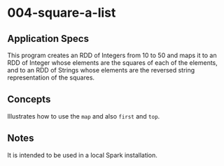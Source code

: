 # 004-square-a-list

## Application Specs
This program creates an RDD of Integers from 10 to 50 and maps it to an RDD of Integer whose elements are the squares of each of the elements, and to an RDD of Strings whose elements are the reversed string representation of the squares.


## Concepts
Illustrates how to use the `map` and also `first` and `top`.

## Notes
It is intended to be used in a local Spark installation.
